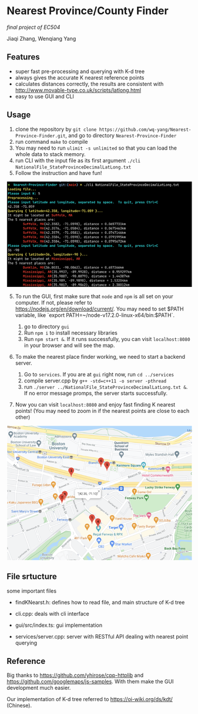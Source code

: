 # Nearest Province/County Finder

*final project of EC504*

Jiaqi Zhang, Wenqiang Yang

## Features

- super fast pre-processing and querying with K-d tree
- always gives the accurate K nearest reference points
- calculates distances correctly, the results are consistent with http://www.movable-type.co.uk/scripts/latlong.html
- easy to use GUI and CLI

## Usage

1. clone the repository by `git clone https://github.com/wq-yang/Nearest-Province-Finder.git`, and go to directory `Nearest-Province-Finder`
1. run command `make` to compile
1. You may need to run `ulimit -s unlimited` so that you can load the whole data to stack memory.
2. run CLI with the input file as its first argument `./cli NationalFile_StateProvinceDecimalLatLong.txt` 
2. Follow the instruction and have fun!

![CLI](./imgs/cli.png)

5. To run the GUI, first make sure that `node` and `npm` is all set on your computer. If not, please refer to https://nodejs.org/en/download/current/. You may need to set $PATH variable, like `export PATH=~/node-v17.2.0-linux-x64/bin:$PATH`.
   1. go to directory `gui`
   2. Run `npm i` to install necessary libraries
   3. Run `npm start &`. If it runs successfully, you can visit `localhost:8080` in your browser and will see the map.
6. To make the nearest place finder working, we need to start a backend server.
   1. Go to `services`. If you are at `gui` right now, run `cd ../services`
   2. compile server.cpp by `g++ -std=c++11 -o server -pthread`
   3. run `./server ../NationalFile_StateProvinceDecimalLatLong.txt &`. If no error message promps, the server starts successfully.

7. Now you can visit `localhost:8080` and enjoy fast finding K nearest points! (You may need to zoom in if the nearest points are close to each other)

![gui](imgs/gui.png)

## File srtucture

some important files

- findKNearst.h: defines how to read file, and main structure of K-d tree

- cli.cpp: deals with cli interface

- gui/src/index.ts: gui implementation
- services/server.cpp: server with RESTful API dealing with nearest point querying



## Reference

Big thanks to https://github.com/yhirose/cpp-httplib and https://github.com/googlemaps/js-samples. With them make the GUI development much easier.

Our implementation of K-d tree referred to https://oi-wiki.org/ds/kdt/ (Chinese).
